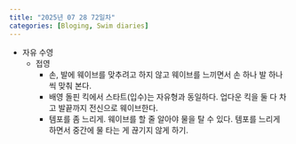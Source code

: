 ```yaml
---
title: "2025년 07 28 72일차"
categories: [Bloging, Swim diaries]
---
```


- 자유 수영
  - 접영
    - 손, 발에 웨이브를 맞추려고 하지 않고 웨이브를 느끼면서 손 하나 발 하나씩 맞춰 본다.
    - 배영 돌핀 킥에서 스타트(입수)는 자유형과 동일하다. 업다운 킥을 둘 다 차고 발끝까지 전신으로 웨이브한다. 
    - 템포를 좀 느리게. 웨이브를 할 줄 알아야 물을 탈 수 있다. 템포를 느리게 하면서 중간에 물 타는 게 끊기지 않게 하기.